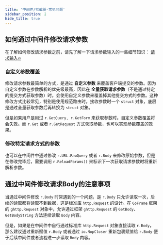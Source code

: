 ```yaml
---
title: '中间件/拦截器-常见问题'
sidebar_position: 2
hide_title: true
---
```


## 如何通过中间件修改请求参数

在了解如何修改请求参数之前，请先了解一下请求参数输入的一些细节知识： [请求输入🔥](output/goframe-v2.5-md/WEB服务开发/请求输入)

### 自定义参数覆盖

修改请求参数最简单的方式，是通过 **自定义参数** 来覆盖客户端提交的参数。因为自定义参数在参数解析的优先级最高，因此在 **全量获取请求参数**（不是通过特定的提交方式获取参数）时，会使用自定义参数来覆盖掉其他提交方式的参数。这种修改方式比较常见，特别是使用规范路由时，接收参数时一个 `struct` 对象，底层是通过全量获取参数后再转换为 `struct` 对象。

但是如果用户是用过 `r.GetQuery, r.GetForm` 来获取参数时，自定义参数覆盖将会失效。而 `r.Get` 或者 `r.GetRequest` 方式获取参数，也可以实现参数覆盖的效果。

### 修改特定请求方式的参数

也可以在中间件中通过修改 `r.URL.RawQuery` 或者 `r.Body` 来修改原始参数，但是在修改完毕后，需要调用 `r.ReloadParams()` 来标识下一次获取请求参数时将重新解析参数。

## 通过中间件修改请求Body的注意事项

当通过中间件修改 `r.Body` 时常遇到的一个问题，是 `r.Body` 只允许读取一次，后续的读取都将读取不到数据，这是标准库 `http.Request` 的设计。在 `GoFrame` 框架的 `ghttp.Request` 对象中，允许通过框架 `ghttp.Request` 的 `GetBody`、 `GetBodyString` 方法连续读取 `Body` 内容。

但是，如果是在中间件中自行通过标准库 `http.Request` 对象直接读取 `r.Body`，那么建议通过重新赋值 `r.Body` 或者通过 `io.NopCloser` 重新包裹赋值给 `r.Body` 便于后续中间件或者流程进一步读取 `Body` 内容。